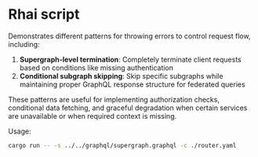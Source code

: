 # Rhai script

Demonstrates different patterns for throwing errors to control request flow, including:

1. **Supergraph-level termination**: Completely terminate client requests based on conditions like missing authentication
2. **Conditional subgraph skipping**: Skip specific subgraphs while maintaining proper GraphQL response structure for federated queries

These patterns are useful for implementing authorization checks, conditional data fetching, and graceful degradation when certain services are unavailable or when required context is missing.

Usage:

```bash
cargo run -- -s ../../graphql/supergraph.graphql -c ./router.yaml
```
